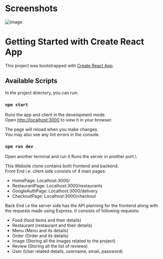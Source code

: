 # Screenshots

![image](https://github.com/Beast1610/Zomato-Clone/assets/111764205/2d3e77d6-41b3-4492-a960-da2469efe7c6)

# Getting Started with Create React App

This project was bootstrapped with [Create React App](https://github.com/facebook/create-react-app).

## Available Scripts

In the project directory, you can run:

### `npm start`

Runs the app and client in the development mode.\
Open [http://localhost:3000](http://localhost:3000) to view it in your browser.

The page will reload when you make changes.\
You may also see any lint errors in the console.

### `npm run dev`

Open another terminal and run it
Runs the server in another port.\

This Website clone contains both frontend and backend.        
Front End i.e. client side consists of 4 main pages:
- HomePage: Localhost:3000/
- RestaurantPage: Localhost:3000/restaurants
- GoogleAuthPage: Localhost:3000/delivery
- CheckoutPage: Localhost:3000/checkout

Back End i.e the server side has the API planning for the frontend along with the requests made using Express. It consists of following requests:
- Food (food items and their details)
- Restaurant (restaurant and their details)
- Menu (Menu and its details)
- Order (Order and its details)
- Image (Storing all the images related to the project)
- Review (Storing all the list of reviews)
- User (User related details, username, email, password)






